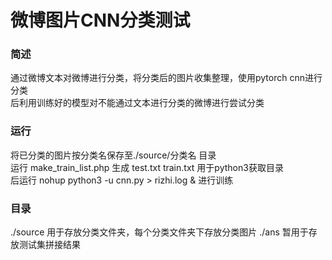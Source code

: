 微博图片CNN分类测试
====

### 简述
通过微博文本对微博进行分类，将分类后的图片收集整理，使用pytorch cnn进行分类  
后利用训练好的模型对不能通过文本进行分类的微博进行尝试分类  
  
  
### 运行
将已分类的图片按分类名保存至./source/分类名  目录  
运行 make_train_list.php 生成  test.txt  train.txt 用于python3获取目录  
后运行   nohup  python3  -u  cnn.py  > rizhi.log &  进行训练

### 目录
./source   用于存放分类文件夹，每个分类文件夹下存放分类图片
./ans      暂用于存放测试集拼接结果
